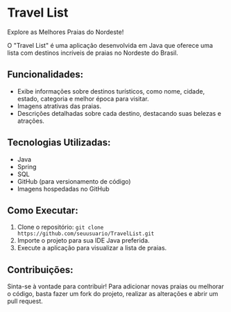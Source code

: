
# Travel List

Explore as Melhores Praias do Nordeste!

O "Travel List" é uma aplicação desenvolvida em Java que oferece uma lista com destinos incríveis de praias no Nordeste do Brasil.

## Funcionalidades:
- Exibe informações sobre destinos turísticos, como nome, cidade, estado, categoria e melhor época para visitar.
- Imagens atrativas das praias.
- Descrições detalhadas sobre cada destino, destacando suas belezas e atrações.

## Tecnologias Utilizadas:
- Java
- Spring
- SQL
- GitHub (para versionamento de código)
- Imagens hospedadas no GitHub

## Como Executar:
1. Clone o repositório: `git clone https://github.com/seuusuario/TravelList.git`
2. Importe o projeto para sua IDE Java preferida.
3. Execute a aplicação para visualizar a lista de praias.

## Contribuições:
Sinta-se à vontade para contribuir! Para adicionar novas praias ou melhorar o código, basta fazer um fork do projeto, realizar as alterações e abrir um pull request.

